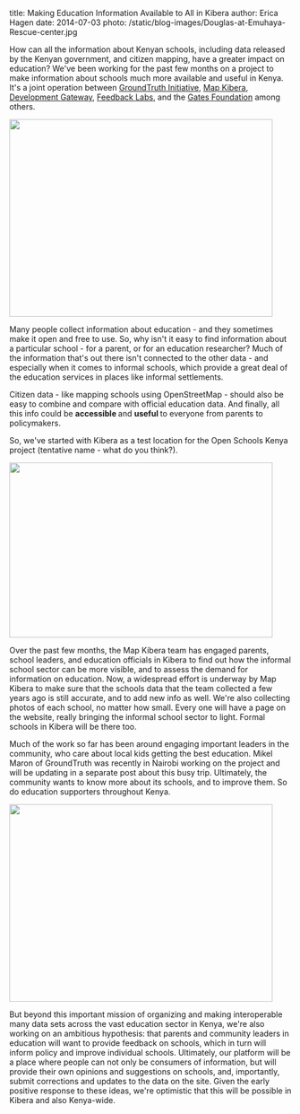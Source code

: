 title: Making Education Information Available to All in Kibera
author: Erica Hagen
date: 2014-07-03
photo: /static/blog-images/Douglas-at-Emuhaya-Rescue-center.jpg

How can all the information about Kenyan schools, including data released by the Kenyan government, and citizen mapping, have a greater impact on education? We've been working for the past few months on a project to make information about schools much more available and useful in Kenya. It's a joint operation between <a href="http://groundtruth.in">GroundTruth Initiative</a>, <a href="http://mapkibera.org">Map Kibera</a>, <a href="http://www.developmentgateway.org/">Development Gateway</a>, <a href="http://feedbacklabs.org/">Feedback Labs</a>, and the <a href="http://www.gatesfoundation.org/">Gates Foundation</a> among others.

<a href="http://www.mapkibera.org/blog/wp-content/uploads/2014/07/Douglas-at-Emuhaya-Rescue-center.jpg"><img class="size-large wp-image-1928" title="Douglas Namale at Emuhaya Rescue center" src="http://www.mapkibera.org/blog/wp-content/uploads/2014/07/Douglas-at-Emuhaya-Rescue-center-1024x768.jpg" alt="" width="470" height="352" /></a>

Many people collect information about education - and they sometimes make it open and free to use. So, why isn't it easy to find information about a particular school - for a parent, or for an education researcher? Much of the information that's out there isn't connected to the other data - and especially when it comes to informal schools, which provide a great deal of the education services in places like informal settlements.

Citizen data - like mapping schools using OpenStreetMap - should also be easy to combine and compare with official education data. And finally, all this info could be <strong>accessible </strong>and <strong>useful </strong>to everyone from parents to policymakers.

So, we've started with Kibera as a test location for the Open Schools Kenya project (tentative name - what do you think?).

<a href="http://www.mapkibera.org/blog/wp-content/uploads/2014/07/Screen-Shot-2014-07-03-at-11.08.35-AM.png"><img class="size-large wp-image-1939" title="Screen Shot 2014-07-03 at 11.08.35 AM" src="http://www.mapkibera.org/blog/wp-content/uploads/2014/07/Screen-Shot-2014-07-03-at-11.08.35-AM-1024x681.png" alt="" width="470" height="312" /></a>

Over the past few months, the Map Kibera team has engaged parents, school leaders, and education officials in Kibera to find out how the informal school sector can be more visible, and to assess the demand for information on education. Now, a widespread effort is underway by Map Kibera to make sure that the schools data that the team collected a few years ago is still accurate, and to add new info as well. We're also collecting photos of each school, no matter how small. Every one will have a page on the website, really bringing the informal school sector to light. Formal schools in Kibera will be there too.

Much of the work so far has been around engaging important leaders in the community, who care about local kids getting the best education. Mikel Maron of GroundTruth was recently in Nairobi working on the project and will be updating in a separate post about this busy trip. Ultimately, the community wants to know more about its schools, and to improve them. So do education supporters throughout Kenya.

<a href="http://www.mapkibera.org/blog/wp-content/uploads/2014/07/Classroom-Saviour-King-Educational-Center.jpg"><img class="size-large wp-image-1933" title="Classroom Saviour King Educational Center" src="http://www.mapkibera.org/blog/wp-content/uploads/2014/07/Classroom-Saviour-King-Educational-Center-1024x768.jpg" alt="" width="470" height="352" /></a>

But beyond this important mission of organizing and making interoperable many data sets across the vast education sector in Kenya, we're also working on an ambitious hypothesis: that parents and community leaders in education will want to provide feedback on schools, which in turn will inform policy and improve individual schools. Ultimately, our platform will be a place where people can not only be consumers of information, but will provide their own opinions and suggestions on schools, and, importantly, submit corrections and updates to the data on the site. Given the early positive response to these ideas, we're optimistic that this will be possible in Kibera and also Kenya-wide.
